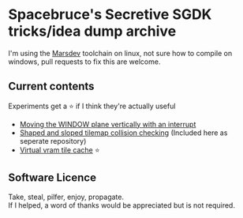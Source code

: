 # Spacebruce's Secretive SGDK tricks/idea dump archive

I'm using the [Marsdev](https://github.com/andwn/marsdev) toolchain on linux, not sure how to compile on windows, pull requests to fix this are welcome. 

## Current contents
Experiments get a ⭐ if I think they're actually useful
- [Moving the WINDOW plane vertically with an interrupt](Window/)
- [Shaped and sloped tilemap collision checking](https://github.com/spacebruce/SGDK-Sloped-Tiles) (Included here as seperate repository)
- [Virtual vram tile cache](Big-tile-map/) ⭐ 

## Software Licence
Take, steal, pilfer, enjoy, propagate.  
If I helped, a word of thanks would be appreciated but is not required.
